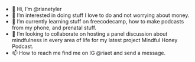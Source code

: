 - 👋 Hi, I’m @rianetyler
- 👀 I’m interested in doing stuff I love to do and not worrying about money.  
- 🌱 I’m currently learning stuff on freecodecamp, how to make podcasts from my phone, and prenatal stuff.
- 💞️ I’m looking to collaborate on hosting a panel discussion about mindfulness in every area of life for my latest project Mindful Honey Podcast.
- 📫 How to reach me find me on IG @riaet and send a message.

<!---
rianetyler/rianetyler is a ✨ special ✨ repository because its `README.md` (this file) appears on your GitHub profile.
You can click the Preview link to take a look at your changes.
--->
